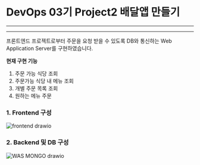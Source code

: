 # DevOps 03기 Project2 배달앱 만들기
----


----
프론트엔드 프로젝트로부터 주문을 요청 받을 수 있도록
DB와 통신하는 Web Application Server를 구현하였습니다. 


**현재 구현 기능**
1. 주문 가능 식당 조회
2. 주문가능 식당 내 메뉴 조회
3. 개별 주문 목록 조회
4. 원하는 메뉴 주문 


### 1. Frontend 구성
![frontend drawio](https://user-images.githubusercontent.com/119152428/217022874-8a95af6d-46a9-432a-b9d0-e20fcfbb172d.png)


### 2. Backend 및 DB 구성 
![WAS   MONGO drawio](https://user-images.githubusercontent.com/119152428/217022894-0dc8172f-f29c-4d2c-b62f-1884eb81fe60.png)
